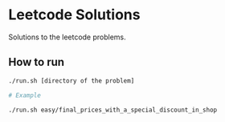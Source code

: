 # Leetcode Solutions

Solutions to the leetcode problems.

## How to run

```sh
./run.sh [directory of the problem]

# Example

./run.sh easy/final_prices_with_a_special_discount_in_shop
```
